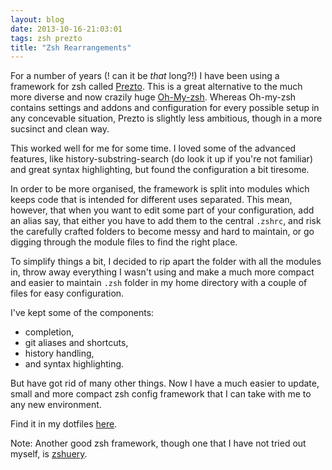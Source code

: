 ```yaml
---
layout: blog
date: 2013-10-16-21:03:01
tags: zsh prezto 
title: "Zsh Rearrangements"
---
```

For a number of years (! can it be *that* long?!) I have been using a framework 
for zsh called [Prezto](https://github.com/sorin-ionescu/prezto). This is a 
	great alternative to the much more diverse and now crazily huge 
	[Oh-My-zsh](https://github.com/robbyrussell/oh-my-zsh). Whereas Oh-my-zsh 
	contains settings and addons and configuration for every possible setup in 
	any concevable situation, Prezto is slightly less ambitious, though in a 
	more sucsinct and clean way.

This worked well for me for some time. I loved some of the advanced features, 
like history-substring-search (do look it up if you're not familiar) and great 
syntax highlighting, but found the configuration a bit tiresome.

In order to be more organised, the framework is split into modules which keeps 
code that is intended for different uses separated. This mean, however, that 
when you want to edit some part of your configuration, add an alias say, that 
either you have to add them to the central `.zshrc`, and risk the carefully 
crafted folders to become messy and hard to maintain, or go digging through the 
module files to find the right place.

To simplify things a bit, I decided to rip apart the folder with all the 
modules in, throw away everything I wasn't using and make a much more compact 
and easier to maintain `.zsh` folder in my home directory with a couple of 
files for easy configuration.

I've kept some of the components:
- completion,
- git aliases and shortcuts,
- history handling,
- and syntax highlighting.

But have got rid of many other things. Now I have a much easier to update, 
small and more compact zsh config framework that I can take with me to any new 
environment.

Find it in my dotfiles [here](https://github.com/joshaw/zsh).

Note: Another good zsh framework, though one that I have not tried out myself, 
is [zshuery](https://github.com/myfreeweb/zshuery).
